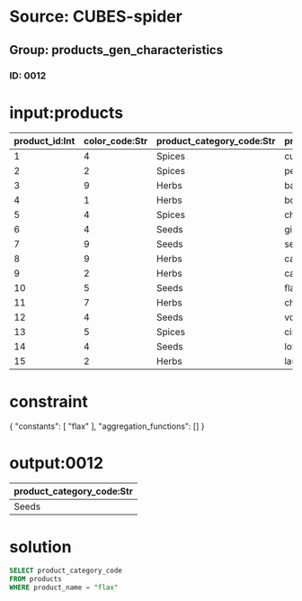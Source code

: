 # Source: CUBES-spider
## Group: products_gen_characteristics
### ID: 0012

# input:products

| product_id:Int | color_code:Str | product_category_code:Str | product_name:Str | typical_buying_price:Str | typical_selling_price:Str | product_description:Str | other_product_details:Str |
|---|---|---|---|---|---|---|---|
| 1 | 4 | Spices | cumin | nan | 2878.3 | et | nan |
| 2 | 2 | Spices | peper | 352447.2874677 | 1892070.2803543 | rerum | nan |
| 3 | 9 | Herbs | basil | 503.8431967 | 0.1859512 | officia | nan |
| 4 | 1 | Herbs | borage | nan | 10377614.847385 | blanditiis | nan |
| 5 | 4 | Spices | chili | nan | 39446.0 | eius | nan |
| 6 | 4 | Seeds | ginger | 5.578 | 52735.6101 | doloribus | nan |
| 7 | 9 | Seeds | sesame | 1284268.0659 | 68205825.7 | et | nan |
| 8 | 9 | Herbs | caraway | 24493.0 | nan | nulla | nan |
| 9 | 2 | Herbs | catnip | 12008702.623 | 21577.891642 | vel | nan |
| 10 | 5 | Seeds | flax | 339404395.7 | 59622629.74 | et | nan |
| 11 | 7 | Herbs | chervil | nan | nan | minus | nan |
| 12 | 4 | Seeds | voluptatem | 162.0 | 149.0 | officia | nan |
| 13 | 5 | Spices | cinnam | 1686539.4 | 17595111.4 | nisi | nan |
| 14 | 4 | Seeds | lotus | 43221310.465574 | 63589.4054376 | exercitationem | nan |
| 15 | 2 | Herbs | laurel | nan | 57857.0 | ut | nan |

# constraint

{
  "constants": [
    "flax"
  ],
  "aggregation_functions": []
}

# output:0012

| product_category_code:Str |
|---|
| Seeds |

# solution

```sql
SELECT product_category_code
FROM products
WHERE product_name = "flax"
```
